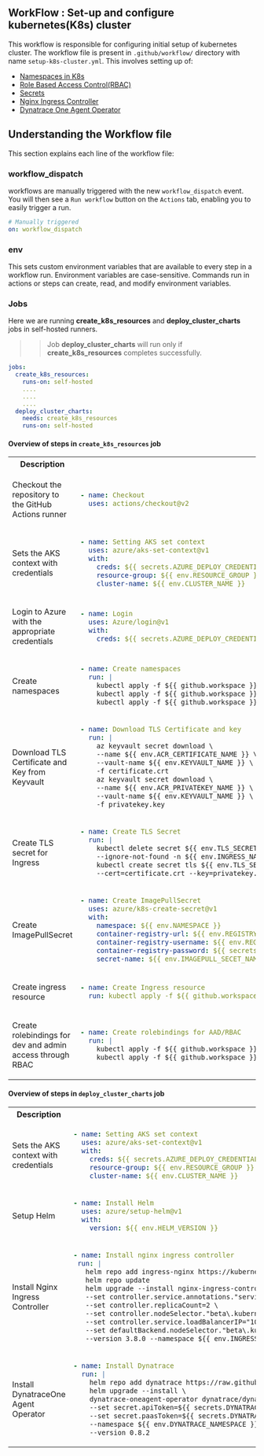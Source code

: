 ## WorkFlow :  Set-up and configure kubernetes(K8s) cluster


This workflow is responsible for configuring initial setup of kubernetes cluster. The workflow file is present in `.github/workflow/` directory with name `setup-k8s-cluster.yml`.
This involves setting up of:


- [Namespaces in K8s](https://kubernetes.io/docs/concepts/overview/working-with-objects/namespaces/)
- [Role Based Access Control(RBAC)](https://kubernetes.io/docs/reference/access-authn-authz/rbac/)
- [Secrets](https://kubernetes.io/docs/concepts/configuration/secret/)
- [Nginx Ingress Controller](https://www.nginx.com/products/nginx-ingress-controller)
- [Dynatrace One Agent Operator](https://www.dynatrace.com/support/help/technology-support/cloud-platforms/kubernetes/deploy-oneagent-k8/)


## Understanding the Workflow file
    
This section explains each line of the workflow file:


### workflow_dispatch
workflows are manually triggered with the new `workflow_dispatch` event.
You will then see a `Run workflow` button on the `Actions` tab, enabling you to easily trigger a run.


```yaml
# Manually triggered
on: workflow_dispatch
```


### env
This sets custom environment variables that are available to every step in a workflow run.
Environment variables are case-sensitive. Commands run in actions or steps can create, read, and modify environment variables.


### Jobs
Here we are running **create_k8s_resources** and **deploy_cluster_charts** jobs in self-hosted runners.
>> Job **deploy_cluster_charts** will run only if **create_k8s_resources** completes successfully.


```yaml
jobs:
  create_k8s_resources:
    runs-on: self-hosted
    ....
    ....
    ....
  deploy_cluster_charts:
    needs: create_k8s_resources
    runs-on: self-hosted
```


#### Overview of steps in **`create_k8s_resources`** job


<table>
<tr>
<th>
Description
</th>
<th>
Steps
</th>
</tr>


<tr>
<td>


Checkout the repository to the GitHub Actions runner
</td>
<td>


```yaml
- name: Checkout
  uses: actions/checkout@v2
```


</td>
</tr>


<tr>
<td>


Sets the AKS context with credentials


</td>
<td>


```yaml
- name: Setting AKS set context  
  uses: azure/aks-set-context@v1
  with:
    creds: ${​​​​​​​{​​​​​​​ secrets.AZURE_DEPLOY_CREDENTIALS }​​​​​​​}​​​​​​​
    resource-group: ${​​​​​​​{​​​​​​​ env.RESOURCE_GROUP }​​​​​​​}​​​​​​​
    cluster-name: ${​​​​​​​{​​​​​​​ env.CLUSTER_NAME }​​​​​​​}​​​​​​​
```


</td>
</tr>


<tr>
<td>


Login to Azure with the appropriate credentials


</td>
<td>


```yaml
- name: Login
  uses: Azure/login@v1
  with:
    creds: ${​​​​​​​{​​​​​​​ secrets.AZURE_DEPLOY_CREDENTIALS }​​​​​​​}​​​​​​​ 
```


</td>


</tr>



<tr>
<td>


Create namespaces


</td>
<td>


```yaml
- name: Create namespaces
  run: |
    kubectl apply -f ${​​​​​​​{​​​​​​​ github.workspace }​​​​​​​}​​​​​​​/k8s/namespaces/-namespace.yaml
    kubectl apply -f ${​​​​​​​{​​​​​​​ github.workspace }​​​​​​​}​​​​​​​/k8s/namespaces/ingress-nginx-namespace.yaml
    kubectl apply -f ${​​​​​​​{​​​​​​​ github.workspace }​​​​​​​}​​​​​​​/k8s/namespaces/dynatrace-namespace.yaml
```


</td>
</tr>


<tr>
<td>


Download TLS Certificate and Key from Keyvault


</td>
<td>


```yaml
- name: Download TLS Certificate and key
  run: |
    az keyvault secret download \
    --name ${​​​​​​​{​​​​​​​ env.ACR_CERTIFICATE_NAME }​​​​​​​}​​​​​​​ \
    --vault-name ${​​​​​​​{​​​​​​​ env.KEYVAULT_NAME }​​​​​​​}​​​​​​​ \
    -f certificate.crt
    az keyvault secret download \
    --name ${​​​​​​​{​​​​​​​ env.ACR_PRIVATEKEY_NAME }​​​​​​​}​​​​​​​ \
    --vault-name ${​​​​​​​{​​​​​​​ env.KEYVAULT_NAME }​​​​​​​}​​​​​​​ \
    -f privatekey.key
```


</td>


</tr>


<tr>
<td>


Create TLS secret for Ingress


</td>
<td>


```yaml
- name: Create TLS Secret
  run: |
    kubectl delete secret ${​​​​​​​{​​​​​​​ env.TLS_SECRET_NAME }​​​​​​​}​​​​​​​ \
    --ignore-not-found -n ${​​​​​​​{​​​​​​​ env.INGRESS_NAMESPACE }​​​​​​​}​​​​​​​
    kubectl create secret tls ${​​​​​​​{​​​​​​​ env.TLS_SECRET_NAME }​​​​​​​}​​​​​​​ \
    --cert=certificate.crt --key=privatekey.key -n ${​​​​​​​{​​​​​​​ env.INGRESS_NAMESPACE }​​​​​​​}​​​​​​​
```


</td>


</tr>



<tr>
<td>


Create ImagePullSecret


</td>
<td>


```yaml
- name: Create ImagePullSecret
  uses: azure/k8s-create-secret@v1
  with:
    namespace: ${​​​​​​​{​​​​​​​ env.NAMESPACE }​​​​​​​}​​​​​​​
    container-registry-url: ${​​​​​​​{​​​​​​​ env.REGISTRY_NAME }​​​​​​​}​​​​​​​.azurecr.io
    container-registry-username: ${​​​​​​​{​​​​​​​ env.REGISTRY_USERNAME }​​​​​​​}​​​​​​​
    container-registry-password: ${​​​​​​​{​​​​​​​ secrets.SERVICE_PRINCIPAL_CLIENT_SECRET }​​​​​​​}​​​​​​​
    secret-name: ${​​​​​​​{​​​​​​​ env.IMAGEPULL_SECET_NAME }​​​​​​​}​​​​​​​
```


</td>


</tr>


<tr>
<td>


Create ingress resource


</td>
<td>


```yaml
- name: Create Ingress resource
  run: kubectl apply -f ${​​​​​​​{​​​​​​​ github.workspace }​​​​​​​}​​​​​​​/k8s/ingress/ingress.yaml
```


</td>


</tr>


<tr>
<td>


Create rolebindings for dev and admin access through RBAC


</td>
<td>


```yaml
- name: Create rolebindings for AAD/RBAC
  run: |
    kubectl apply -f ${​​​​​​​{​​​​​​​ github.workspace }​​​​​​​}​​​​​​​/k8s/roles/role-bindings/admin-azure-ad-binding.yaml
    kubectl apply -f ${​​​​​​​{​​​​​​​ github.workspace }​​​​​​​}​​​​​​​/k8s/roles/role-bindings/dev-azure-ad-binding.yaml
```


</td>


</tr>


</table>



#### Overview of steps in **`deploy_cluster_charts`** job


<table>
<tr>
<th>
Description
</th>
<th>
Steps
</th>
</tr>


<tr>
<td>
Sets the AKS context with credentials
</td>
<td>


```yaml
- name: Setting AKS set context  
  uses: azure/aks-set-context@v1
  with:
    creds: ${​​​​​​​{​​​​​​​ secrets.AZURE_DEPLOY_CREDENTIALS }​​​​​​​}​​​​​​​
    resource-group: ${​​​​​​​{​​​​​​​ env.RESOURCE_GROUP }​​​​​​​}​​​​​​​
    cluster-name: ${​​​​​​​{​​​​​​​ env.CLUSTER_NAME }​​​​​​​}​​​​​​​
```


</td>
</tr>


<tr>
<td>


Setup Helm


</td>
<td>


```yaml
- name: Install Helm
  uses: azure/setup-helm@v1
  with:
    version: ${​​​​​​​{​​​​​​​ env.HELM_VERSION }​​​​​​​}​​​​​​​
```


</td>


</tr>


<tr>
<td>


Install Nginx Ingress Controller


</td>
<td>
 
 ```yaml
- name: Install nginx ingress controller
  run: |
    helm repo add ingress-nginx https://kubernetes.github.io/ingress-nginx
    helm repo update
    helm upgrade --install nginx-ingress-controller ingress-nginx/ingress-nginx \
    --set controller.service.annotations."service\.beta\.kubernetes\.io/azure-load-balancer-internal"=true \
    --set controller.replicaCount=2 \
    --set controller.nodeSelector."beta\.kubernetes\.io/os"=linux \
    --set controller.service.loadBalancerIP="10.32.223.7" \
    --set defaultBackend.nodeSelector."beta\.kubernetes\.io/os"=linux \
    --version 3.8.0 --namespace ${​​​​​​​{​​​​​​​ env.INGRESS_NAMESPACE }​​​​​​​}​​​​​​​
```


</td>


</tr>


<tr>


<td>


Install DynatraceOne Agent Operator


</td>
<td>


```yaml
- name: Install Dynatrace
  run: |
    helm repo add dynatrace https://raw.githubusercontent.com/Dynatrace/helm-charts/master/repos/stable
    helm upgrade --install \
    dynatrace-oneagent-operator dynatrace/dynatrace-oneagent-operator \
    --set secret.apiToken=${​​​​​​​{​​​​​​​ secrets.DYNATRACE_API_TOKEN }​​​​​​​}​​​​​​​ \
    --set secret.paasToken=${​​​​​​​{​​​​​​​ secrets.DYNATRACE_PAAS_TOKEN }​​​​​​​}​​​​​​​ \
    --namespace ${​​​​​​​{​​​​​​​ env.DYNATRACE_NAMESPACE }​​​​​​​}​​​​​​​ --values ${​​​​​​​{​​​​​​​ github.workspace }​​​​​​​}​​​​​​​/charts/dynatrace/values.yaml \
    --version 0.8.2
```


</td>
</tr>


</table>
 
























































































